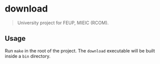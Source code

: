 # download

> University project for FEUP, MIEIC (RCOM).

## Usage

Run `make` in the root of the project. The `download` executable will be built inside a `bin` directory.

